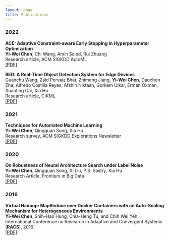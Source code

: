 ```yaml
---
layout: page
title: Publications
---
```


<h3>
    <a name='2022'></a> 2022
</h3>
<div class="media">
    <div class="media-body">
       <p class="media-heading">
          <strong>ACE: Adaptive Constraint-aware Early Stopping in Hyperparameter Optimization</strong><br />
          <b>Yi-Wei Chen</b>, Chi Wang, Amin Saied, Rui Zhuang<br />
          Research article, ACM SIGKDD AutoML<br />
          <a href="https://arxiv.org/abs/2208.02922">[PDF]</a><br />
       </p>
    </div>
</div>
<div class="media">
    <div class="media-body">
       <p class="media-heading">
          <strong>BED: A Real-Time Object Detection System for Edge Devices</strong><br />
          Guanchu Wang, Zaid Pervaiz Bhat, Zhimeng Jiang, <b>Yi-Wei Chen</b>, Daochen Zha, Alfredo Costilla Reyes, Afshin Niktash, Gorkem Ulkar, Erman Okman, Xuanting Cai, Xia Hu<br />
          Research article, CIKML<br />
          <a href="https://arxiv.org/abs/2202.07503">[PDF]</a><br />
       </p>
    </div>
</div>

<h3>
    <a name='2021'></a> 2021
</h3>
<div class="media">
    <div class="media-body">
       <p class="media-heading">
          <strong>Techniques for Automated Machine Learning</strong><br />
          <b>Yi-Wei Chen</b>, Qingquan Song, Xia Hu<br />
          Research survey, ACM SIGKDD Explorations Newsletter<br />
          <a href="https://dl.acm.org/doi/abs/10.1145/3447556.3447567">[PDF]</a><br />
       </p>
    </div>
</div>

<h3>
    <a name='2020'></a> 2020
</h3>
<div class="media">
    <div class="media-body">
       <p class="media-heading">
          <strong>On Robustness of Neural Architecture Search under Label Noise</strong><br />
          <b>Yi-Wei Chen</b>, Qingquan Song, Xi Liu, P.S. Sastry, Xia Hu<br />
          Research Article, Frontiers in Big Data<br />
          <a href="https://www.frontiersin.org/articles/10.3389/fdata.2020.00002/abstract">[PDF]</a><br />
       </p>
    </div>
</div>

<h3>
    <a name='2016'></a> 2016
</h3>
<div class="media">
    <div class="media-body">
       <p class="media-heading">
          <strong>Virtual Hadoop: MapReduce over Docker Containers with an Auto-Scaling Mechanism for Heterogeneous Environments</strong><br />
          <b>Yi-Wei Chen</b>, Shih-Hao Hung, Chia-Heng Tu, and Chih Wei Yeh<br />
          International Conference on Research in Adaptive and Convergent Systems (<strong>RACS</strong>), 2016 <br />
          <a href="https://dl.acm.org/citation.cfm?id=2987408">[PDF]</a><br />
       </p>
    </div>
</div>

